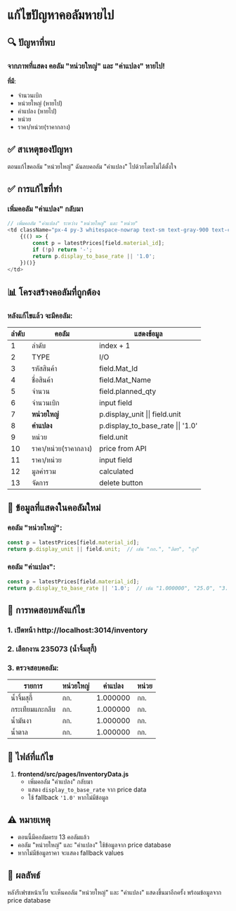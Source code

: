 # แก้ไขปัญหาคอลัมหายไป

## 🔍 **ปัญหาที่พบ**

### จากภาพที่แสดง คอลัม "หน่วยใหญ่" และ "ค่าแปลง" หายไป!

**ที่มี**:
- จำนวนเบิก
- หน่วยใหญ่ (หายไป)
- ค่าแปลง (หายไป)  
- หน่วย
- ราคา/หน่วย(ราคากลาง)

## ✅ **สาเหตุของปัญหา**

ตอนแก้ไขคอลัม "หน่วยใหญ่" ฉันลบคอลัม "ค่าแปลง" ไปด้วยโดยไม่ได้ตั้งใจ

## ✅ **การแก้ไขที่ทำ**

### เพิ่มคอลัม "ค่าแปลง" กลับมา

```javascript
// เพิ่มคอลัม "ค่าแปลง" ระหว่าง "หน่วยใหญ่" และ "หน่วย"
<td className="px-4 py-3 whitespace-nowrap text-sm text-gray-900 text-center">
    {(() => {
        const p = latestPrices[field.material_id];
        if (!p) return '-';
        return p.display_to_base_rate || '1.0';
    })()}
</td>
```

## 📊 **โครงสร้างคอลัมที่ถูกต้อง**

### หลังแก้ไขแล้ว จะมีคอลัม:

| ลำดับ | คอลัม | แสดงข้อมูล |
|-------|-------|-------------|
| 1 | ลำดับ | index + 1 |
| 2 | TYPE | I/O |
| 3 | รหัสสินค้า | field.Mat_Id |
| 4 | ชื่อสินค้า | field.Mat_Name |
| 5 | จำนวน | field.planned_qty |
| 6 | จำนวนเบิก | input field |
| 7 | **หน่วยใหญ่** | p.display_unit \|\| field.unit |
| 8 | **ค่าแปลง** | p.display_to_base_rate \|\| '1.0' |
| 9 | หน่วย | field.unit |
| 10 | ราคา/หน่วย(ราคากลาง) | price from API |
| 11 | ราคา/หน่วย | input field |
| 12 | มูลค่ารวม | calculated |
| 13 | จัดการ | delete button |

## 🎯 **ข้อมูลที่แสดงในคอลัมใหม่**

### คอลัม "หน่วยใหญ่":
```javascript
const p = latestPrices[field.material_id];
return p.display_unit || field.unit;  // เช่น "กก.", "ลิตร", "ถุง"
```

### คอลัม "ค่าแปลง":
```javascript
const p = latestPrices[field.material_id];
return p.display_to_base_rate || '1.0';  // เช่น "1.000000", "25.0", "3.785"
```

## 🧪 **การทดสอบหลังแก้ไข**

### 1. เปิดหน้า http://localhost:3014/inventory
### 2. เลือกงาน 235073 (น้ำจิ้มสุกี้)
### 3. ตรวจสอบคอลัม:

| รายการ | หน่วยใหญ่ | ค่าแปลง | หน่วย |
|--------|-----------|---------|-------|
| น้ำจิ้มสุกี้ | กก. | 1.000000 | กก. |
| กระเทียมแกะกลีบ | กก. | 1.000000 | กก. |
| น้ำมันงา | กก. | 1.000000 | กก. |
| น้ำตาล | กก. | 1.000000 | กก. |

## 📁 **ไฟล์ที่แก้ไข**

1. **frontend/src/pages/InventoryData.js**
   - เพิ่มคอลัม "ค่าแปลง" กลับมา
   - แสดง `display_to_base_rate` จาก price data
   - ใช้ fallback `'1.0'` หากไม่มีข้อมูล

## ⚠️ **หมายเหตุ**

- ตอนนี้มีคอลัมครบ 13 คอลัมแล้ว
- คอลัม "หน่วยใหญ่" และ "ค่าแปลง" ใช้ข้อมูลจาก price database
- หากไม่มีข้อมูลราคา จะแสดง fallback values

## 🎯 **ผลลัพธ์**

หลังรีเฟรชหน้าเว็บ จะเห็นคอลัม "หน่วยใหญ่" และ "ค่าแปลง" แสดงขึ้นมาอีกครั้ง พร้อมข้อมูลจาก price database
